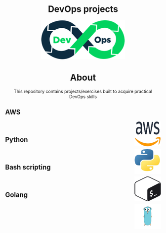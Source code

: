 <!-- PROJECT TITLE -->
  <h1 align="center">DevOps projects</h1>
 <div id="header" align="center">
  <img src="./assets/devops.png" width="270"/>
</div>
<h1 align="center">
 About
</h1>
<p align="center"> This repository contains projects/exercises built to acquire practical DevOps skills</p>

## AWS

<img align="right" src="./assets/aws.png" width="85" height="80" alt="AWS"> 


<br>

## Python

<img align="right" src="./assets/python.png" width="85" height="80" alt="python"> 

<br>

## Bash scripting

<img align="right" src="./assets/shell_scripting.png" width="85" height="80" alt="shell_scripting"> 


<br>

## Golang

<img align="right" src="./assets/golang.png" width="85" height="80" alt="golang"> 


<br>
